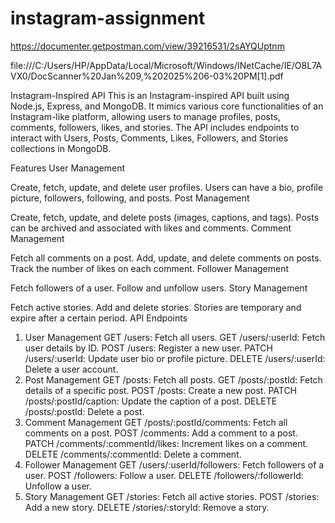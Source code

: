 # instagram-assignment
 https://documenter.getpostman.com/view/39216531/2sAYQUptnm

file:///C:/Users/HP/AppData/Local/Microsoft/Windows/INetCache/IE/O8L7AVX0/DocScanner%20Jan%209,%202025%206-03%20PM[1].pdf

Instagram-Inspired API
This is an Instagram-inspired API built using Node.js, Express, and MongoDB. It mimics various core functionalities of an Instagram-like platform, allowing users to manage profiles, posts, comments, followers, likes, and stories. The API includes endpoints to interact with Users, Posts, Comments, Likes, Followers, and Stories collections in MongoDB.

Features
User Management

Create, fetch, update, and delete user profiles.
Users can have a bio, profile picture, followers, following, and posts.
Post Management

Create, fetch, update, and delete posts (images, captions, and tags).
Posts can be archived and associated with likes and comments.
Comment Management

Fetch all comments on a post.
Add, update, and delete comments on posts.
Track the number of likes on each comment.
Follower Management

Fetch followers of a user.
Follow and unfollow users.
Story Management

Fetch active stories.
Add and delete stories.
Stories are temporary and expire after a certain period.
API Endpoints
1. User Management
GET /users: Fetch all users.
GET /users/:userId: Fetch user details by ID.
POST /users: Register a new user.
PATCH /users/:userId: Update user bio or profile picture.
DELETE /users/:userId: Delete a user account.
2. Post Management
GET /posts: Fetch all posts.
GET /posts/:postId: Fetch details of a specific post.
POST /posts: Create a new post.
PATCH /posts/:postId/caption: Update the caption of a post.
DELETE /posts/:postId: Delete a post.
3. Comment Management
GET /posts/:postId/comments: Fetch all comments on a post.
POST /comments: Add a comment to a post.
PATCH /comments/:commentId/likes: Increment likes on a comment.
DELETE /comments/:commentId: Delete a comment.
4. Follower Management
GET /users/:userId/followers: Fetch followers of a user.
POST /followers: Follow a user.
DELETE /followers/:followerId: Unfollow a user.
5. Story Management
GET /stories: Fetch all active stories.
POST /stories: Add a new story.
DELETE /stories/:storyId: Remove a story.
